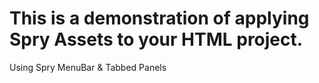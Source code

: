 This is a demonstration of applying Spry Assets to your HTML project.
===========

Using Spry MenuBar &amp; Tabbed Panels
